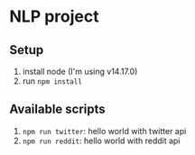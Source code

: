 # NLP project

## Setup
1. install node (I'm using v14.17.0)
1. run `npm install`

## Available scripts
1. `npm run twitter`: hello world with twitter api
1. `npm run reddit`: hello world with reddit api